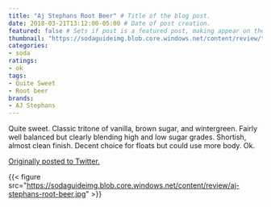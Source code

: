 ```yaml
---
title: "Aj Stephans Root Beer" # Title of the blog post.
date: 2018-03-21T13:12:00-05:00 # Date of post creation.
featured: false # Sets if post is a featured post, making appear on the home page side bar.
thumbnail: "https://sodaguideimg.blob.core.windows.net/content/review/thumbs/aj-stephans-root-beer.jpg" # Sets thumbnail image appearing inside card on homepage.
categories:
- soda
ratings:
- ok
tags:
- Quite Sweet
- Root beer
brands:
- AJ Stephans
---
```


Quite sweet. Classic tritone of vanilla, brown sugar, and wintergreen. Fairly well balanced but clearly blending high and low sugar grades. Shortish, almost clean finish. Decent choice for floats but could use more body. Ok.

[Originally posted to Twitter.](https://twitter.com/Cavorter/status/976521894760534022)

{{< figure src="https://sodaguideimg.blob.core.windows.net/content/review/aj-stephans-root-beer.jpg" >}}